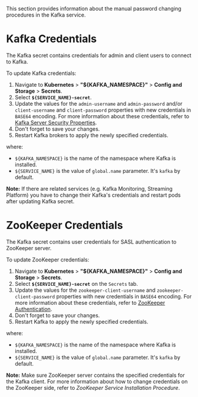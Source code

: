 This section provides information about the manual password changing procedures in the Kafka service.

# Kafka Credentials

The Kafka secret contains credentials for admin and client users to connect to Kafka.

To update Kafka credentials:

1. Navigate to **Kubernetes** > **"${KAFKA_NAMESPACE}"** > **Config and Storage** > **Secrets**.
2. Select **`${SERVICE_NAME}-secret`**.
3. Update the values for the `admin-username` and `admin-password` and/or `client-username` and `client-password` properties
   with new credentials in `BASE64` encoding. 
   For more information about these credentials,
   refer to [Kafka Server Security Properties](/docs/public/security/kafka.md#kafka-server-security-properties).
4. Don't forget to save your changes.
5. Restart Kafka brokers to apply the newly specified credentials.

where:

* `${KAFKA_NAMESPACE}` is the name of the namespace where Kafka is installed.
* `${SERVICE_NAME}` is the value of `global.name` parameter. It's `kafka` by default.

**Note:** If there are related services (e.g. Kafka Monitoring, Streaming Platform) you have to change their Kafka's credentials and
restart pods after updating Kafka secret. 

# ZooKeeper Credentials

The Kafka secret contains user credentials for SASL authentication to ZooKeeper server.

To update ZooKeeper credentials:

1. Navigate to **Kubernetes** > **"${KAFKA_NAMESPACE}"** > **Config and Storage** > **Secrets**.
2. Select **`${SERVICE_NAME}-secret`** on the `Secrets` tab.
3. Update the values for the `zookeeper-client-username` and `zookeeper-client-password` properties with new credentials 
   in `BASE64` encoding. 
   For more information about these credentials, refer to
   [ZooKeeper Authentication](/docs/public/security/kafka.md#zookeeper-authentication).
4. Don't forget to save your changes.
5. Restart Kafka to apply the newly specified credentials.

where:

* `${KAFKA_NAMESPACE}` is the name of the namespace where Kafka is installed.
* `${SERVICE_NAME}` is the value of `global.name` parameter. It's `kafka` by default.

**Note:** Make sure ZooKeeper server contains the specified credentials for the Kafka client. 
For more information about how to change credentials on the ZooKeeper side, refer to _ZooKeeper Service Installation Procedure_.
